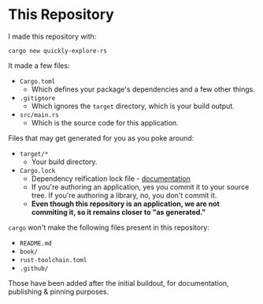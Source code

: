 # This Repository

I made this repository with:

```shell
cargo new quickly-explore-rs
```

It made a few files:

- `Cargo.toml`
  - Which defines your package's dependencies and a few other things.
- `.gitignore`
  - Which ignores the `target` directory, which is your build output.
- `src/main.rs`
  - Which is the source code for this application.

Files that may get generated for you as you poke around:

- `target/*`
  - Your build directory.
- `Cargo.lock`
  - Dependency reification lock file - [documentation](https://doc.rust-lang.org/cargo/guide/cargo-toml-vs-cargo-lock.html)
  - If you're authoring an application, yes you commit it to your source tree. If you're authoring a library, no, you don't commit it.
  - **Even though this repository is an application, we are not commiting it, so it remains closer to "as generated."**

`cargo` won't make the following files present in this repository:

- `README.md`
- `book/`
- `rust-toolchain.toml`
- `.github/`

Those have been added after the initial buildout, for documentation, publishing & pinning purposes.
